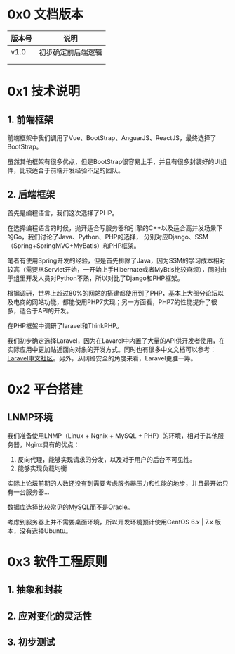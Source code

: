 # 0x0 文档版本

| 版本号 | 说明               |
| ------ | ------------------ |
| v1.0   | 初步确定前后端逻辑 |
|        |                    |
|        |                    |



# 0x1 技术说明

## 1. 前端框架

前端框架中我们调用了Vue、BootStrap、AnguarJS、ReactJS，最终选择了BootStrap。

虽然其他框架有很多优点，但是BootStrap很容易上手，并且有很多封装好的UI组件，比较适合于前端开发经验不足的团队。



## 2. 后端框架

首先是编程语言，我们这次选择了PHP。

在选择编程语言的时候，抛开适合写服务器和引擎的C++以及适合高并发场景下的Go，我们讨论了Java、Python、PHP的选择， 分别对应Django、SSM（Spring+SpringMVC+MyBatis）和PHP框架。

笔者有使用Spring开发的经验，但是首先排除了Java，因为SSM的学习成本相对较高（需要从Servlet开始，一开始上手Hibernate或者MyBtis比较麻烦），同时由于组里开发人员对Python不熟，所以对比了Django和PHP框架。

根据调研，世界上超过80%的网站的搭建都使用到了PHP，基本上大部分论坛以及电商的网站功能，都能使用PHP7实现；另一方面看，PHP7的性能提升了很多，适合于API的开发。

在PHP框架中调研了laravel和ThinkPHP。

我们初步确定选择Laravel，因为在Lavarel中内置了大量的API供开发者使用，在实际应用中更加贴近面向对象的开发方式。同时也有很多中文文档可以参考：[Laravel中文社区](https://learnku.com/laravel/docs)。另外，从网络安全的角度来看，Laravel更胜一筹。

# 0x2  平台搭建

## LNMP环境

我们准备使用LNMP（Linux + Ngnix + MySQL + PHP）的环境，相对于其他服务器，Nginx具有的优点：

1. 反向代理，能够实现请求的分发，以及对于用户的后台不可见性。
2. 能够实现负载均衡

实际上论坛前期的人数还没有到需要考虑服务器压力和性能的地步，并且最开始只有一台服务器...

数据库选择比较常见的MySQL而不是Oracle。

考虑到服务器上并不需要桌面环境，所以开发环境预计使用CentOS 6.x | 7.x 版本，没有选择Ubuntu。

# 0x3 软件工程原则

## 1. 抽象和封装



## 2. 应对变化的灵活性





## 3. 初步测试















